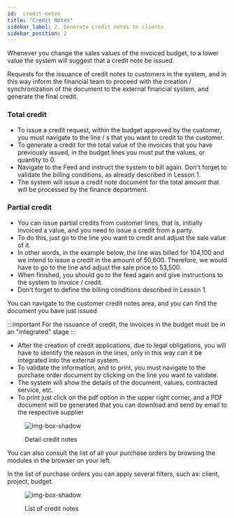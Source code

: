 ```yaml
---
id:  credit-notes
title: "Credit Notes"
sidebar_label: 2. Generate credit notes to clients
sidebar_position: 2
---
```


Whenever you change the sales values ​​of the invoiced budget, to a lower value the system will suggest that a credit note be issued.

Requests for the issuance of credit notes to customers in the system, and in this way inform the financial team to proceed with the creation / synchronization of the document to the external financial system, and generate the final credit.

### Total credit

- To issue a credit request, within the budget approved by the customer, you must navigate to the line / s that you want to credit to the customer.
- To generate a credit for the total value of the invoices that you have previously issued, in the budget lines you must put the values, or quantity to 0.
- Navigate to the Feed and instruct the system to bill again. Don't forget to validate the billing conditions, as already described in Lesson 1.
- The system will issue a credit note document for the total amount that will be processed by the finance department.

### Partial credit

- You can issue partial credits from customer lines, that is, initially invoiced a value, and you need to issue a credit from a party.
- To do this, just go to the line you want to credit and adjust the sale value of it.
- In other words, in the example below, the line was billed for 104,100 and we intend to issue a credit in the amount of 50,600. Therefore, we would have to go to the line and adjust the sale price to 53,500.
- When finished, you should go to the feed again and give instructions to the system to invoice / credit.
- Don't forget to define the billing conditions described in Lesson 1.

You can navigate to the customer credit notes area, and you can find the document you have just issued

:::important
For the issuance of credit, the invoices in the budget must be in an "integrated" stage
:::

- After the creation of credit applications, due to legal obligations, you will have to identify the reason in the lines, only in this way can it be integrated into the external system.
- To validate the information, and to print, you must navigate to the purchase order document by clicking on the line you want to validate.
- The system will show the details of the document, values, contracted service, etc.
- To print just click on the pdf option in the upper right corner, and a PDF document will be generated that you can download and send by email to the respective supplier


<figure>

![img-box-shadow](/img/university/bills/bills-lesson2-1.png)
<figcaption>Detail credit notes</figcaption>
</figure>

You can also consult the list of all your purchase orders by browsing the modules in the browser on your left.

In the list of purchase orders you can apply several filters, such as: client, project, budget.

<figure>

![img-box-shadow](/img/university/bills/bills-lesson2-1.png)
<figcaption>List of credit notes</figcaption>
</figure>
